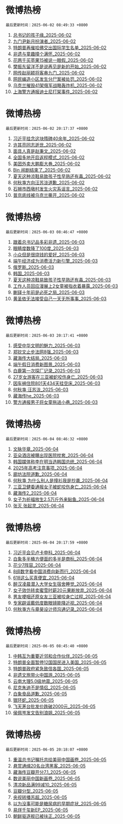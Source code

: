 # 微博热榜

`最后更新时间：2025-06-02 08:49:33 +0800`
1. [总书记的孩子缘_2025-06-02](https://m.weibo.cn/search?containerid=100103type%3D1%26t%3D10%26q%3D%23%E6%80%BB%E4%B9%A6%E8%AE%B0%E7%9A%84%E5%AD%A9%E5%AD%90%E7%BC%98%23&stream_entry_id=51&isnewpage=1&extparam=seat%3D1%26filter_type%3Drealtimehot%26stream_entry_id%3D51%26c_type%3D51%26pos%3D0%26cate%3D10103%26dgr%3D0%26q%3D%2523%25E6%2580%25BB%25E4%25B9%25A6%25E8%25AE%25B0%25E7%259A%2584%25E5%25AD%25A9%25E5%25AD%2590%25E7%25BC%2598%2523%26display_time%3D1748825371%26pre_seqid%3D17488253718460142163308)
1. [九门尹新月扮演者_2025-06-02](https://m.weibo.cn/search?containerid=100103type%3D1%26t%3D10%26q%3D%23%E4%B9%9D%E9%97%A8%E5%B0%B9%E6%96%B0%E6%9C%88%E6%89%AE%E6%BC%94%E8%80%85%23&stream_entry_id=31&isnewpage=1&extparam=seat%3D1%26filter_type%3Drealtimehot%26flag%3D1%26lcate%3D5001%26pos%3D0%26cate%3D5001%26realpos%3D1%26q%3D%2523%25E4%25B9%259D%25E9%2597%25A8%25E5%25B0%25B9%25E6%2596%25B0%25E6%259C%2588%25E6%2589%25AE%25E6%25BC%2594%25E8%2580%2585%2523%26dgr%3D0%26stream_entry_id%3D31%26band_rank%3D1%26c_type%3D31%26display_time%3D1748825371%26pre_seqid%3D17488253718460142163308)
1. [特朗普再催哈佛交出国际学生名单_2025-06-02](https://m.weibo.cn/search?containerid=100103type%3D1%26t%3D10%26q%3D%23%E7%89%B9%E6%9C%97%E6%99%AE%E5%86%8D%E5%82%AC%E5%93%88%E4%BD%9B%E4%BA%A4%E5%87%BA%E5%9B%BD%E9%99%85%E5%AD%A6%E7%94%9F%E5%90%8D%E5%8D%95%23&stream_entry_id=31&isnewpage=1&extparam=seat%3D1%26filter_type%3Drealtimehot%26flag%3D1%26lcate%3D5001%26pos%3D1%26cate%3D5001%26realpos%3D2%26q%3D%2523%25E7%2589%25B9%25E6%259C%2597%25E6%2599%25AE%25E5%2586%258D%25E5%2582%25AC%25E5%2593%2588%25E4%25BD%259B%25E4%25BA%25A4%25E5%2587%25BA%25E5%259B%25BD%25E9%2599%2585%25E5%25AD%25A6%25E7%2594%259F%25E5%2590%258D%25E5%258D%2595%2523%26dgr%3D0%26stream_entry_id%3D31%26band_rank%3D2%26c_type%3D31%26display_time%3D1748825371%26pre_seqid%3D17488253718460142163308)
1. [非遗与童趣撞个满怀_2025-06-02](https://m.weibo.cn/search?containerid=100103type%3D1%26t%3D10%26q%3D%23%E9%9D%9E%E9%81%97%E4%B8%8E%E7%AB%A5%E8%B6%A3%E6%92%9E%E4%B8%AA%E6%BB%A1%E6%80%80%23&stream_entry_id=31&isnewpage=1&extparam=seat%3D1%26filter_type%3Drealtimehot%26flag%3D0%26lcate%3D5001%26pos%3D2%26cate%3D5001%26realpos%3D3%26q%3D%2523%25E9%259D%259E%25E9%2581%2597%25E4%25B8%258E%25E7%25AB%25A5%25E8%25B6%25A3%25E6%2592%259E%25E4%25B8%25AA%25E6%25BB%25A1%25E6%2580%2580%2523%26dgr%3D0%26stream_entry_id%3D31%26band_rank%3D3%26c_type%3D31%26display_time%3D1748825371%26pre_seqid%3D17488253718460142163308)
1. [花两千买苹果15被说一眼假_2025-06-02](https://m.weibo.cn/search?containerid=100103type%3D1%26t%3D10%26q%3D%23%E8%8A%B1%E4%B8%A4%E5%8D%83%E4%B9%B0%E8%8B%B9%E6%9E%9C15%E8%A2%AB%E8%AF%B4%E4%B8%80%E7%9C%BC%E5%81%87%23&stream_entry_id=31&isnewpage=1&extparam=seat%3D1%26filter_type%3Drealtimehot%26flag%3D1%26lcate%3D5001%26pos%3D3%26cate%3D5001%26realpos%3D4%26q%3D%2523%25E8%258A%25B1%25E4%25B8%25A4%25E5%258D%2583%25E4%25B9%25B0%25E8%258B%25B9%25E6%259E%259C15%25E8%25A2%25AB%25E8%25AF%25B4%25E4%25B8%2580%25E7%259C%25BC%25E5%2581%2587%2523%26dgr%3D0%26stream_entry_id%3D31%26band_rank%3D4%26c_type%3D31%26display_time%3D1748825371%26pre_seqid%3D17488253718460142163308)
1. [樊振东留洋不是说再见是新的开始_2025-06-02](https://m.weibo.cn/search?containerid=100103type%3D1%26t%3D10%26q%3D%23%E6%A8%8A%E6%8C%AF%E4%B8%9C%E7%95%99%E6%B4%8B%E4%B8%8D%E6%98%AF%E8%AF%B4%E5%86%8D%E8%A7%81%E6%98%AF%E6%96%B0%E7%9A%84%E5%BC%80%E5%A7%8B%23&stream_entry_id=31&isnewpage=1&extparam=seat%3D1%26filter_type%3Drealtimehot%26flag%3D0%26lcate%3D5001%26pos%3D4%26cate%3D5001%26realpos%3D5%26q%3D%2523%25E6%25A8%258A%25E6%258C%25AF%25E4%25B8%259C%25E7%2595%2599%25E6%25B4%258B%25E4%25B8%258D%25E6%2598%25AF%25E8%25AF%25B4%25E5%2586%258D%25E8%25A7%2581%25E6%2598%25AF%25E6%2596%25B0%25E7%259A%2584%25E5%25BC%2580%25E5%25A7%258B%2523%26dgr%3D0%26stream_entry_id%3D31%26band_rank%3D5%26c_type%3D31%26display_time%3D1748825371%26pre_seqid%3D17488253718460142163308)
1. [网传赵丽颖将客串九门_2025-06-02](https://m.weibo.cn/search?containerid=100103type%3D1%26t%3D10%26q%3D%23%E7%BD%91%E4%BC%A0%E8%B5%B5%E4%B8%BD%E9%A2%96%E5%B0%86%E5%AE%A2%E4%B8%B2%E4%B9%9D%E9%97%A8%23&stream_entry_id=31&isnewpage=1&extparam=seat%3D1%26filter_type%3Drealtimehot%26flag%3D1%26lcate%3D5001%26pos%3D5%26cate%3D5001%26realpos%3D6%26q%3D%2523%25E7%25BD%2591%25E4%25BC%25A0%25E8%25B5%25B5%25E4%25B8%25BD%25E9%25A2%2596%25E5%25B0%2586%25E5%25AE%25A2%25E4%25B8%25B2%25E4%25B9%259D%25E9%2597%25A8%2523%26dgr%3D0%26stream_entry_id%3D31%26band_rank%3D6%26c_type%3D31%26display_time%3D1748825371%26pre_seqid%3D17488253718460142163308)
1. [网民编造小区发生分尸案被处罚_2025-06-02](https://m.weibo.cn/search?containerid=100103type%3D1%26t%3D10%26q%3D%23%E7%BD%91%E6%B0%91%E7%BC%96%E9%80%A0%E5%B0%8F%E5%8C%BA%E5%8F%91%E7%94%9F%E5%88%86%E5%B0%B8%E6%A1%88%E8%A2%AB%E5%A4%84%E7%BD%9A%23&stream_entry_id=31&isnewpage=1&extparam=seat%3D1%26filter_type%3Drealtimehot%26lcate%3D5001%26pos%3D6%26cate%3D5001%26q%3D%2523%25E7%25BD%2591%25E6%25B0%2591%25E7%25BC%2596%25E9%2580%25A0%25E5%25B0%258F%25E5%258C%25BA%25E5%258F%2591%25E7%2594%259F%25E5%2588%2586%25E5%25B0%25B8%25E6%25A1%2588%25E8%25A2%25AB%25E5%25A4%2584%25E7%25BD%259A%2523%26dgr%3D0%26stream_entry_id%3D31%26adid%3D288609%26band_rank%3D7%26c_type%3D31%26is_ad_pos%3D1%26display_time%3D1748825371%26pre_seqid%3D17488253718460142163308)
1. [乌克兰摧毁41架俄军战略轰炸机_2025-06-02](https://m.weibo.cn/search?containerid=100103type%3D1%26t%3D10%26q%3D%23%E4%B9%8C%E5%85%8B%E5%85%B0%E6%91%A7%E6%AF%8141%E6%9E%B6%E4%BF%84%E5%86%9B%E6%88%98%E7%95%A5%E8%BD%B0%E7%82%B8%E6%9C%BA%23&stream_entry_id=31&isnewpage=1&extparam=seat%3D1%26filter_type%3Drealtimehot%26flag%3D0%26lcate%3D5001%26pos%3D7%26cate%3D5001%26realpos%3D7%26q%3D%2523%25E4%25B9%258C%25E5%2585%258B%25E5%2585%25B0%25E6%2591%25A7%25E6%25AF%258141%25E6%259E%25B6%25E4%25BF%2584%25E5%2586%259B%25E6%2588%2598%25E7%2595%25A5%25E8%25BD%25B0%25E7%2582%25B8%25E6%259C%25BA%2523%26dgr%3D0%26stream_entry_id%3D31%26band_rank%3D7%26c_type%3D31%26display_time%3D1748825371%26pre_seqid%3D17488253718460142163308)
1. [上海警方通报迪士尼打架事件_2025-06-02](https://m.weibo.cn/search?containerid=100103type%3D1%26t%3D10%26q%3D%23%E4%B8%8A%E6%B5%B7%E8%AD%A6%E6%96%B9%E9%80%9A%E6%8A%A5%E8%BF%AA%E5%A3%AB%E5%B0%BC%E6%89%93%E6%9E%B6%E4%BA%8B%E4%BB%B6%23&stream_entry_id=31&isnewpage=1&extparam=seat%3D1%26filter_type%3Drealtimehot%26flag%3D2%26lcate%3D5001%26pos%3D8%26cate%3D5001%26realpos%3D8%26q%3D%2523%25E4%25B8%258A%25E6%25B5%25B7%25E8%25AD%25A6%25E6%2596%25B9%25E9%2580%259A%25E6%258A%25A5%25E8%25BF%25AA%25E5%25A3%25AB%25E5%25B0%25BC%25E6%2589%2593%25E6%259E%25B6%25E4%25BA%258B%25E4%25BB%25B6%2523%26dgr%3D0%26stream_entry_id%3D31%26band_rank%3D8%26c_type%3D31%26display_time%3D1748825371%26pre_seqid%3D17488253718460142163308)
<!-- ## 热门搜索 ## 热门话题
暂无数据 -->

# 微博热榜

`最后更新时间：2025-06-02 20:17:37 +0800`
1. [习近平挂念这块隋碑40余年_2025-06-02](https://m.weibo.cn/search?containerid=100103type%3D1%26t%3D10%26q%3D%23%E4%B9%A0%E8%BF%91%E5%B9%B3%E6%8C%82%E5%BF%B5%E8%BF%99%E5%9D%97%E9%9A%8B%E7%A2%9140%E4%BD%99%E5%B9%B4%23&stream_entry_id=51&isnewpage=1&extparam=seat%3D1%26dgr%3D0%26cate%3D10103%26pos%3D0%26q%3D%2523%25E4%25B9%25A0%25E8%25BF%2591%25E5%25B9%25B3%25E6%258C%2582%25E5%25BF%25B5%25E8%25BF%2599%25E5%259D%2597%25E9%259A%258B%25E7%25A2%259140%25E4%25BD%2599%25E5%25B9%25B4%2523%26filter_type%3Drealtimehot%26stream_entry_id%3D51%26c_type%3D51%26display_time%3D1748866656%26pre_seqid%3D17488666562050380554102)
1. [许其亮同志逝世_2025-06-02](https://m.weibo.cn/search?containerid=100103type%3D1%26t%3D10%26q%3D%23%E8%AE%B8%E5%85%B6%E4%BA%AE%E5%90%8C%E5%BF%97%E9%80%9D%E4%B8%96%23&stream_entry_id=31&isnewpage=1&extparam=seat%3D1%26flag%3D1%26realpos%3D1%26band_rank%3D1%26filter_type%3Drealtimehot%26c_type%3D31%26cate%3D5001%26q%3D%2523%25E8%25AE%25B8%25E5%2585%25B6%25E4%25BA%25AE%25E5%2590%258C%25E5%25BF%2597%25E9%2580%259D%25E4%25B8%2596%2523%26dgr%3D0%26lcate%3D5001%26stream_entry_id%3D31%26pos%3D0%26display_time%3D1748866656%26pre_seqid%3D17488666562050380554102)
1. [面具人真是赵秉文_2025-06-02](https://m.weibo.cn/search?containerid=100103type%3D1%26t%3D10%26q%3D%23%E9%9D%A2%E5%85%B7%E4%BA%BA%E7%9C%9F%E6%98%AF%E8%B5%B5%E7%A7%89%E6%96%87%23&stream_entry_id=31&isnewpage=1&extparam=seat%3D1%26flag%3D2%26realpos%3D2%26band_rank%3D2%26filter_type%3Drealtimehot%26c_type%3D31%26cate%3D5001%26q%3D%2523%25E9%259D%25A2%25E5%2585%25B7%25E4%25BA%25BA%25E7%259C%259F%25E6%2598%25AF%25E8%25B5%25B5%25E7%25A7%2589%25E6%2596%2587%2523%26dgr%3D0%26lcate%3D5001%26stream_entry_id%3D31%26pos%3D1%26display_time%3D1748866656%26pre_seqid%3D17488666562050380554102)
1. [全国多地开启返程模式_2025-06-02](https://m.weibo.cn/search?containerid=100103type%3D1%26t%3D10%26q%3D%23%E5%85%A8%E5%9B%BD%E5%A4%9A%E5%9C%B0%E5%BC%80%E5%90%AF%E8%BF%94%E7%A8%8B%E6%A8%A1%E5%BC%8F%23&stream_entry_id=31&isnewpage=1&extparam=seat%3D1%26flag%3D0%26realpos%3D3%26band_rank%3D3%26filter_type%3Drealtimehot%26c_type%3D31%26cate%3D5001%26q%3D%2523%25E5%2585%25A8%25E5%259B%25BD%25E5%25A4%259A%25E5%259C%25B0%25E5%25BC%2580%25E5%2590%25AF%25E8%25BF%2594%25E7%25A8%258B%25E6%25A8%25A1%25E5%25BC%258F%2523%26dgr%3D0%26lcate%3D5001%26stream_entry_id%3D31%26pos%3D2%26display_time%3D1748866656%26pre_seqid%3D17488666562050380554102)
1. [美团外卖大鹏膨大券_2025-06-02](https://m.weibo.cn/search?containerid=100103type%3D1%26t%3D10%26q%3D%23%E7%BE%8E%E5%9B%A2%E5%A4%96%E5%8D%96%E5%A4%A7%E9%B9%8F%E8%86%A8%E5%A4%A7%E5%88%B8%23&stream_entry_id=31&isnewpage=1&extparam=seat%3D1%26dgr%3D0%26adid%3D288579%26band_rank%3D4%26filter_type%3Drealtimehot%26topic_ad%3D1%26c_type%3D31%26is_ad_pos%3D1%26cate%3D5001%26q%3D%2523%25E7%25BE%258E%25E5%259B%25A2%25E5%25A4%2596%25E5%258D%2596%25E5%25A4%25A7%25E9%25B9%258F%25E8%2586%25A8%25E5%25A4%25A7%25E5%2588%25B8%2523%26lcate%3D5001%26stream_entry_id%3D31%26pos%3D3%26display_time%3D1748866656%26pre_seqid%3D17488666562050380554102)
1. [Bin 闹剧结束了_2025-06-02](https://m.weibo.cn/search?containerid=100103type%3D1%26t%3D10%26q%3DBin+%E9%97%B9%E5%89%A7%E7%BB%93%E6%9D%9F%E4%BA%86&stream_entry_id=31&isnewpage=1&extparam=seat%3D1%26flag%3D1%26realpos%3D4%26band_rank%3D4%26filter_type%3Drealtimehot%26c_type%3D31%26cate%3D5001%26q%3DBin%2520%25E9%2597%25B9%25E5%2589%25A7%25E7%25BB%2593%25E6%259D%259F%25E4%25BA%2586%26dgr%3D0%26lcate%3D5001%26stream_entry_id%3D31%26pos%3D4%26display_time%3D1748866656%26pre_seqid%3D17488666562050380554102)
1. [夏天这种凉鞋易致孩子性早熟还有毒_2025-06-02](https://m.weibo.cn/search?containerid=100103type%3D1%26t%3D10%26q%3D%23%E5%A4%8F%E5%A4%A9%E8%BF%99%E7%A7%8D%E5%87%89%E9%9E%8B%E6%98%93%E8%87%B4%E5%AD%A9%E5%AD%90%E6%80%A7%E6%97%A9%E7%86%9F%E8%BF%98%E6%9C%89%E6%AF%92%23&stream_entry_id=31&isnewpage=1&extparam=seat%3D1%26flag%3D2%26realpos%3D5%26band_rank%3D5%26filter_type%3Drealtimehot%26c_type%3D31%26cate%3D5001%26q%3D%2523%25E5%25A4%258F%25E5%25A4%25A9%25E8%25BF%2599%25E7%25A7%258D%25E5%2587%2589%25E9%259E%258B%25E6%2598%2593%25E8%2587%25B4%25E5%25AD%25A9%25E5%25AD%2590%25E6%2580%25A7%25E6%2597%25A9%25E7%2586%259F%25E8%25BF%2598%25E6%259C%2589%25E6%25AF%2592%2523%26dgr%3D0%26lcate%3D5001%26stream_entry_id%3D31%26pos%3D5%26display_time%3D1748866656%26pre_seqid%3D17488666562050380554102)
1. [何秋亊方向汪苏泷道歉_2025-06-02](https://m.weibo.cn/search?containerid=100103type%3D1%26t%3D10%26q%3D%23%E4%BD%95%E7%A7%8B%E4%BA%8A%E6%96%B9%E5%90%91%E6%B1%AA%E8%8B%8F%E6%B3%B7%E9%81%93%E6%AD%89%23&stream_entry_id=31&isnewpage=1&extparam=seat%3D1%26flag%3D2%26realpos%3D6%26band_rank%3D6%26filter_type%3Drealtimehot%26c_type%3D31%26cate%3D5001%26q%3D%2523%25E4%25BD%2595%25E7%25A7%258B%25E4%25BA%258A%25E6%2596%25B9%25E5%2590%2591%25E6%25B1%25AA%25E8%258B%258F%25E6%25B3%25B7%25E9%2581%2593%25E6%25AD%2589%2523%26dgr%3D0%26lcate%3D5001%26stream_entry_id%3D31%26pos%3D6%26display_time%3D1748866656%26pre_seqid%3D17488666562050380554102)
1. [石狮市西墩村发生火灾系谣言_2025-06-02](https://m.weibo.cn/search?containerid=100103type%3D1%26t%3D10%26q%3D%23%E7%9F%B3%E7%8B%AE%E5%B8%82%E8%A5%BF%E5%A2%A9%E6%9D%91%E5%8F%91%E7%94%9F%E7%81%AB%E7%81%BE%E7%B3%BB%E8%B0%A3%E8%A8%80%23&stream_entry_id=31&isnewpage=1&extparam=seat%3D1%26dgr%3D0%26adid%3D288641%26band_rank%3D7%26filter_type%3Drealtimehot%26c_type%3D31%26is_ad_pos%3D1%26cate%3D5001%26q%3D%2523%25E7%259F%25B3%25E7%258B%25AE%25E5%25B8%2582%25E8%25A5%25BF%25E5%25A2%25A9%25E6%259D%2591%25E5%258F%2591%25E7%2594%259F%25E7%2581%25AB%25E7%2581%25BE%25E7%25B3%25BB%25E8%25B0%25A3%25E8%25A8%2580%2523%26lcate%3D5001%26stream_entry_id%3D31%26pos%3D7%26display_time%3D1748866656%26pre_seqid%3D17488666562050380554102)
1. [普京底线被乌克兰撕开_2025-06-02](https://m.weibo.cn/search?containerid=100103type%3D1%26t%3D10%26q%3D%23%E6%99%AE%E4%BA%AC%E5%BA%95%E7%BA%BF%E8%A2%AB%E4%B9%8C%E5%85%8B%E5%85%B0%E6%92%95%E5%BC%80%23&stream_entry_id=31&isnewpage=1&extparam=seat%3D1%26flag%3D1%26realpos%3D7%26band_rank%3D7%26filter_type%3Drealtimehot%26c_type%3D31%26cate%3D5001%26q%3D%2523%25E6%2599%25AE%25E4%25BA%25AC%25E5%25BA%2595%25E7%25BA%25BF%25E8%25A2%25AB%25E4%25B9%258C%25E5%2585%258B%25E5%2585%25B0%25E6%2592%2595%25E5%25BC%2580%2523%26dgr%3D0%26lcate%3D5001%26stream_entry_id%3D31%26pos%3D8%26display_time%3D1748866656%26pre_seqid%3D17488666562050380554102)
<!-- ## 热门搜索 ## 热门话题
暂无数据 -->

# 微博热榜

`最后更新时间：2025-06-03 08:46:47 +0800`
1. [跟着总书记品多彩非遗_2025-06-03](https://m.weibo.cn/search?containerid=100103type%3D1%26t%3D10%26q%3D%23%E8%B7%9F%E7%9D%80%E6%80%BB%E4%B9%A6%E8%AE%B0%E5%93%81%E5%A4%9A%E5%BD%A9%E9%9D%9E%E9%81%97%23&stream_entry_id=51&isnewpage=1&extparam=seat%3D1%26filter_type%3Drealtimehot%26stream_entry_id%3D51%26c_type%3D51%26pos%3D0%26cate%3D10103%26q%3D%2523%25E8%25B7%259F%25E7%259D%2580%25E6%2580%25BB%25E4%25B9%25A6%25E8%25AE%25B0%25E5%2593%2581%25E5%25A4%259A%25E5%25BD%25A9%25E9%259D%259E%25E9%2581%2597%2523%26dgr%3D0%26display_time%3D1748911606%26pre_seqid%3D174891160653303161055128)
1. [眼睛度数降了100度_2025-06-03](https://m.weibo.cn/search?containerid=100103type%3D1%26t%3D10%26q%3D%E7%9C%BC%E7%9D%9B%E5%BA%A6%E6%95%B0%E9%99%8D%E4%BA%86100%E5%BA%A6&stream_entry_id=31&isnewpage=1&extparam=seat%3D1%26filter_type%3Drealtimehot%26lcate%3D5001%26realpos%3D1%26pos%3D0%26cate%3D5001%26q%3D%25E7%259C%25BC%25E7%259D%259B%25E5%25BA%25A6%25E6%2595%25B0%25E9%2599%258D%25E4%25BA%2586100%25E5%25BA%25A6%26flag%3D1%26stream_entry_id%3D31%26c_type%3D31%26dgr%3D0%26band_rank%3D1%26display_time%3D1748911606%26pre_seqid%3D174891160653303161055128)
1. [小众但是很烧钱的爱好_2025-06-03](https://m.weibo.cn/search?containerid=100103type%3D1%26t%3D10%26q%3D%E5%B0%8F%E4%BC%97%E4%BD%86%E6%98%AF%E5%BE%88%E7%83%A7%E9%92%B1%E7%9A%84%E7%88%B1%E5%A5%BD&stream_entry_id=31&isnewpage=1&extparam=seat%3D1%26filter_type%3Drealtimehot%26lcate%3D5001%26realpos%3D2%26pos%3D1%26cate%3D5001%26q%3D%25E5%25B0%258F%25E4%25BC%2597%25E4%25BD%2586%25E6%2598%25AF%25E5%25BE%2588%25E7%2583%25A7%25E9%2592%25B1%25E7%259A%2584%25E7%2588%25B1%25E5%25A5%25BD%26flag%3D1%26stream_entry_id%3D31%26c_type%3D31%26dgr%3D0%26band_rank%3D2%26display_time%3D1748911606%26pre_seqid%3D174891160653303161055128)
1. [端午经济成为消费活力新引擎_2025-06-03](https://m.weibo.cn/search?containerid=100103type%3D1%26t%3D10%26q%3D%23%E7%AB%AF%E5%8D%88%E7%BB%8F%E6%B5%8E%E6%88%90%E4%B8%BA%E6%B6%88%E8%B4%B9%E6%B4%BB%E5%8A%9B%E6%96%B0%E5%BC%95%E6%93%8E%23&stream_entry_id=31&isnewpage=1&extparam=seat%3D1%26filter_type%3Drealtimehot%26lcate%3D5001%26realpos%3D3%26pos%3D2%26cate%3D5001%26q%3D%2523%25E7%25AB%25AF%25E5%258D%2588%25E7%25BB%258F%25E6%25B5%258E%25E6%2588%2590%25E4%25B8%25BA%25E6%25B6%2588%25E8%25B4%25B9%25E6%25B4%25BB%25E5%258A%259B%25E6%2596%25B0%25E5%25BC%2595%25E6%2593%258E%2523%26flag%3D0%26stream_entry_id%3D31%26c_type%3D31%26dgr%3D0%26band_rank%3D3%26display_time%3D1748911606%26pre_seqid%3D174891160653303161055128)
1. [俄罗斯_2025-06-03](https://m.weibo.cn/search?containerid=100103type%3D1%26t%3D10%26q%3D%E4%BF%84%E7%BD%97%E6%96%AF&stream_entry_id=31&isnewpage=1&extparam=seat%3D1%26filter_type%3Drealtimehot%26lcate%3D5001%26realpos%3D4%26pos%3D3%26cate%3D5001%26q%3D%25E4%25BF%2584%25E7%25BD%2597%25E6%2596%25AF%26flag%3D1%26stream_entry_id%3D31%26c_type%3D31%26dgr%3D0%26band_rank%3D4%26display_time%3D1748911606%26pre_seqid%3D174891160653303161055128)
1. [韩国_2025-06-03](https://m.weibo.cn/search?containerid=100103type%3D1%26t%3D10%26q%3D%E9%9F%A9%E5%9B%BD&stream_entry_id=31&isnewpage=1&extparam=seat%3D1%26filter_type%3Drealtimehot%26lcate%3D5001%26realpos%3D5%26pos%3D4%26cate%3D5001%26q%3D%25E9%259F%25A9%25E5%259B%25BD%26flag%3D1%26stream_entry_id%3D31%26c_type%3D31%26dgr%3D0%26band_rank%3D5%26display_time%3D1748911606%26pre_seqid%3D174891160653303161055128)
1. [夏天这种凉鞋易致孩子性早熟还有毒_2025-06-03](https://m.weibo.cn/search?containerid=100103type%3D1%26t%3D10%26q%3D%23%E5%A4%8F%E5%A4%A9%E8%BF%99%E7%A7%8D%E5%87%89%E9%9E%8B%E6%98%93%E8%87%B4%E5%AD%A9%E5%AD%90%E6%80%A7%E6%97%A9%E7%86%9F%E8%BF%98%E6%9C%89%E6%AF%92%23&stream_entry_id=31&isnewpage=1&extparam=seat%3D1%26filter_type%3Drealtimehot%26lcate%3D5001%26realpos%3D6%26pos%3D5%26cate%3D5001%26q%3D%2523%25E5%25A4%258F%25E5%25A4%25A9%25E8%25BF%2599%25E7%25A7%258D%25E5%2587%2589%25E9%259E%258B%25E6%2598%2593%25E8%2587%25B4%25E5%25AD%25A9%25E5%25AD%2590%25E6%2580%25A7%25E6%2597%25A9%25E7%2586%259F%25E8%25BF%2598%25E6%259C%2589%25E6%25AF%2592%2523%26flag%3D0%26stream_entry_id%3D31%26c_type%3D31%26dgr%3D0%26band_rank%3D6%26display_time%3D1748911606%26pre_seqid%3D174891160653303161055128)
1. [工作人员回应漫展上2女童被指衣着暴露_2025-06-03](https://m.weibo.cn/search?containerid=100103type%3D1%26t%3D10%26q%3D%23%E5%B7%A5%E4%BD%9C%E4%BA%BA%E5%91%98%E5%9B%9E%E5%BA%94%E6%BC%AB%E5%B1%95%E4%B8%8A2%E5%A5%B3%E7%AB%A5%E8%A2%AB%E6%8C%87%E8%A1%A3%E7%9D%80%E6%9A%B4%E9%9C%B2%23&stream_entry_id=31&isnewpage=1&extparam=seat%3D1%26filter_type%3Drealtimehot%26lcate%3D5001%26realpos%3D7%26pos%3D6%26cate%3D5001%26q%3D%2523%25E5%25B7%25A5%25E4%25BD%259C%25E4%25BA%25BA%25E5%2591%2598%25E5%259B%259E%25E5%25BA%2594%25E6%25BC%25AB%25E5%25B1%2595%25E4%25B8%258A2%25E5%25A5%25B3%25E7%25AB%25A5%25E8%25A2%25AB%25E6%258C%2587%25E8%25A1%25A3%25E7%259D%2580%25E6%259A%25B4%25E9%259C%25B2%2523%26flag%3D0%26stream_entry_id%3D31%26c_type%3D31%26dgr%3D0%26band_rank%3D7%26display_time%3D1748911606%26pre_seqid%3D174891160653303161055128)
1. [蒯铎十年前是必死之局_2025-06-03](https://m.weibo.cn/search?containerid=100103type%3D1%26t%3D10%26q%3D%23%E8%92%AF%E9%93%8E%E5%8D%81%E5%B9%B4%E5%89%8D%E6%98%AF%E5%BF%85%E6%AD%BB%E4%B9%8B%E5%B1%80%23&stream_entry_id=31&isnewpage=1&extparam=seat%3D1%26filter_type%3Drealtimehot%26lcate%3D5001%26realpos%3D8%26pos%3D7%26cate%3D5001%26q%3D%2523%25E8%2592%25AF%25E9%2593%258E%25E5%258D%2581%25E5%25B9%25B4%25E5%2589%258D%25E6%2598%25AF%25E5%25BF%2585%25E6%25AD%25BB%25E4%25B9%258B%25E5%25B1%2580%2523%26flag%3D0%26stream_entry_id%3D31%26c_type%3D31%26dgr%3D0%26band_rank%3D8%26display_time%3D1748911606%26pre_seqid%3D174891160653303161055128)
1. [黄圣依无法接受自己一天无所事事_2025-06-03](https://m.weibo.cn/search?containerid=100103type%3D1%26t%3D10%26q%3D%E9%BB%84%E5%9C%A3%E4%BE%9D%E6%97%A0%E6%B3%95%E6%8E%A5%E5%8F%97%E8%87%AA%E5%B7%B1%E4%B8%80%E5%A4%A9%E6%97%A0%E6%89%80%E4%BA%8B%E4%BA%8B&stream_entry_id=31&isnewpage=1&extparam=seat%3D1%26filter_type%3Drealtimehot%26lcate%3D5001%26realpos%3D9%26pos%3D8%26cate%3D5001%26q%3D%25E9%25BB%2584%25E5%259C%25A3%25E4%25BE%259D%25E6%2597%25A0%25E6%25B3%2595%25E6%258E%25A5%25E5%258F%2597%25E8%2587%25AA%25E5%25B7%25B1%25E4%25B8%2580%25E5%25A4%25A9%25E6%2597%25A0%25E6%2589%2580%25E4%25BA%258B%25E4%25BA%258B%26flag%3D0%26stream_entry_id%3D31%26c_type%3D31%26dgr%3D0%26band_rank%3D9%26display_time%3D1748911606%26pre_seqid%3D174891160653303161055128)
<!-- ## 热门搜索 ## 热门话题
暂无数据 -->

# 微博热榜

`最后更新时间：2025-06-03 20:17:41 +0800`
1. [感受中华文明的魅力_2025-06-03](https://m.weibo.cn/search?containerid=100103type%3D1%26t%3D10%26q%3D%23%E6%84%9F%E5%8F%97%E4%B8%AD%E5%8D%8E%E6%96%87%E6%98%8E%E7%9A%84%E9%AD%85%E5%8A%9B%23&stream_entry_id=51&isnewpage=1&extparam=seat%3D1%26filter_type%3Drealtimehot%26stream_entry_id%3D51%26c_type%3D51%26q%3D%2523%25E6%2584%259F%25E5%258F%2597%25E4%25B8%25AD%25E5%258D%258E%25E6%2596%2587%25E6%2598%258E%25E7%259A%2584%25E9%25AD%2585%25E5%258A%259B%2523%26dgr%3D0%26cate%3D10103%26pos%3D0%26display_time%3D1748953060%26pre_seqid%3D174895306048402877388122)
1. [郑钦文止步法网8强_2025-06-03](https://m.weibo.cn/search?containerid=100103type%3D1%26t%3D10%26q%3D%23%E9%83%91%E9%92%A6%E6%96%87%E6%AD%A2%E6%AD%A5%E6%B3%95%E7%BD%918%E5%BC%BA%23&stream_entry_id=31&isnewpage=1&extparam=seat%3D1%26stream_entry_id%3D31%26pos%3D0%26lcate%3D5001%26band_rank%3D1%26filter_type%3Drealtimehot%26realpos%3D1%26c_type%3D31%26q%3D%2523%25E9%2583%2591%25E9%2592%25A6%25E6%2596%2587%25E6%25AD%25A2%25E6%25AD%25A5%25E6%25B3%2595%25E7%25BD%25918%25E5%25BC%25BA%2523%26dgr%3D0%26cate%3D5001%26flag%3D1%26display_time%3D1748953060%26pre_seqid%3D174895306048402877388122)
1. [藏海传大结局_2025-06-03](https://m.weibo.cn/search?containerid=100103type%3D1%26t%3D10%26q%3D%23%E8%97%8F%E6%B5%B7%E4%BC%A0%E5%A4%A7%E7%BB%93%E5%B1%80%23&stream_entry_id=31&isnewpage=1&extparam=seat%3D1%26stream_entry_id%3D31%26pos%3D1%26lcate%3D5001%26band_rank%3D2%26filter_type%3Drealtimehot%26realpos%3D2%26c_type%3D31%26q%3D%2523%25E8%2597%258F%25E6%25B5%25B7%25E4%25BC%25A0%25E5%25A4%25A7%25E7%25BB%2593%25E5%25B1%2580%2523%26dgr%3D0%26cate%3D5001%26flag%3D2%26display_time%3D1748953060%26pre_seqid%3D174895306048402877388122)
1. [端午假日消费新图景_2025-06-03](https://m.weibo.cn/search?containerid=100103type%3D1%26t%3D10%26q%3D%23%E7%AB%AF%E5%8D%88%E5%81%87%E6%97%A5%E6%B6%88%E8%B4%B9%E6%96%B0%E5%9B%BE%E6%99%AF%23&stream_entry_id=31&isnewpage=1&extparam=seat%3D1%26stream_entry_id%3D31%26pos%3D2%26lcate%3D5001%26band_rank%3D3%26filter_type%3Drealtimehot%26realpos%3D3%26c_type%3D31%26q%3D%2523%25E7%25AB%25AF%25E5%258D%2588%25E5%2581%2587%25E6%2597%25A5%25E6%25B6%2588%25E8%25B4%25B9%25E6%2596%25B0%25E5%259B%25BE%25E6%2599%25AF%2523%26dgr%3D0%26cate%3D5001%26flag%3D0%26display_time%3D1748953060%26pre_seqid%3D174895306048402877388122)
1. [白鹿第一次探厂记录_2025-06-03](https://m.weibo.cn/search?containerid=100103type%3D1%26t%3D10%26q%3D%23%E7%99%BD%E9%B9%BF%E7%AC%AC%E4%B8%80%E6%AC%A1%E6%8E%A2%E5%8E%82%E8%AE%B0%E5%BD%95%23&stream_entry_id=31&isnewpage=1&extparam=seat%3D1%26band_rank%3D4%26is_ad_pos%3D1%26pos%3D3%26lcate%3D5001%26stream_entry_id%3D31%26filter_type%3Drealtimehot%26topic_ad%3D1%26c_type%3D31%26q%3D%2523%25E7%2599%25BD%25E9%25B9%25BF%25E7%25AC%25AC%25E4%25B8%2580%25E6%25AC%25A1%25E6%258E%25A2%25E5%258E%2582%25E8%25AE%25B0%25E5%25BD%2595%2523%26dgr%3D0%26cate%3D5001%26adid%3D288578%26display_time%3D1748953060%26pre_seqid%3D174895306048402877388122)
1. [27岁女游客在三亚被蛇咬伤身亡_2025-06-03](https://m.weibo.cn/search?containerid=100103type%3D1%26t%3D10%26q%3D%2327%E5%B2%81%E5%A5%B3%E6%B8%B8%E5%AE%A2%E5%9C%A8%E4%B8%89%E4%BA%9A%E8%A2%AB%E8%9B%87%E5%92%AC%E4%BC%A4%E8%BA%AB%E4%BA%A1%23&stream_entry_id=31&isnewpage=1&extparam=seat%3D1%26stream_entry_id%3D31%26pos%3D4%26lcate%3D5001%26band_rank%3D4%26filter_type%3Drealtimehot%26realpos%3D4%26c_type%3D31%26q%3D%252327%25E5%25B2%2581%25E5%25A5%25B3%25E6%25B8%25B8%25E5%25AE%25A2%25E5%259C%25A8%25E4%25B8%2589%25E4%25BA%259A%25E8%25A2%25AB%25E8%259B%2587%25E5%2592%25AC%25E4%25BC%25A4%25E8%25BA%25AB%25E4%25BA%25A1%2523%26dgr%3D0%26cate%3D5001%26flag%3D2%26display_time%3D1748953060%26pre_seqid%3D174895306048402877388122)
1. [因车祸住院801天434天挂空床_2025-06-03](https://m.weibo.cn/search?containerid=100103type%3D1%26t%3D10%26q%3D%23%E5%9B%A0%E8%BD%A6%E7%A5%B8%E4%BD%8F%E9%99%A2801%E5%A4%A9434%E5%A4%A9%E6%8C%82%E7%A9%BA%E5%BA%8A%23&stream_entry_id=31&isnewpage=1&extparam=seat%3D1%26stream_entry_id%3D31%26pos%3D5%26lcate%3D5001%26band_rank%3D5%26filter_type%3Drealtimehot%26realpos%3D5%26c_type%3D31%26q%3D%2523%25E5%259B%25A0%25E8%25BD%25A6%25E7%25A5%25B8%25E4%25BD%258F%25E9%2599%25A2801%25E5%25A4%25A9434%25E5%25A4%25A9%25E6%258C%2582%25E7%25A9%25BA%25E5%25BA%258A%2523%26dgr%3D0%26cate%3D5001%26flag%3D1%26display_time%3D1748953060%26pre_seqid%3D174895306048402877388122)
1. [何秋亊 汪苏泷_2025-06-03](https://m.weibo.cn/search?containerid=100103type%3D1%26t%3D10%26q%3D%E4%BD%95%E7%A7%8B%E4%BA%8A+%E6%B1%AA%E8%8B%8F%E6%B3%B7&stream_entry_id=31&isnewpage=1&extparam=seat%3D1%26stream_entry_id%3D31%26pos%3D6%26lcate%3D5001%26band_rank%3D6%26filter_type%3Drealtimehot%26realpos%3D6%26c_type%3D31%26q%3D%25E4%25BD%2595%25E7%25A7%258B%25E4%25BA%258A%2520%25E6%25B1%25AA%25E8%258B%258F%25E6%25B3%25B7%26dgr%3D0%26cate%3D5001%26flag%3D2%26display_time%3D1748953060%26pre_seqid%3D174895306048402877388122)
1. [藏海传he_2025-06-03](https://m.weibo.cn/search?containerid=100103type%3D1%26t%3D10%26q%3D%E8%97%8F%E6%B5%B7%E4%BC%A0he&stream_entry_id=31&isnewpage=1&extparam=seat%3D1%26stream_entry_id%3D31%26pos%3D7%26lcate%3D5001%26band_rank%3D7%26filter_type%3Drealtimehot%26realpos%3D7%26c_type%3D31%26q%3D%25E8%2597%258F%25E6%25B5%25B7%25E4%25BC%25A0he%26dgr%3D0%26cate%3D5001%26flag%3D0%26display_time%3D1748953060%26pre_seqid%3D174895306048402877388122)
1. [警方通报男子将女童拖进小巷_2025-06-03](https://m.weibo.cn/search?containerid=100103type%3D1%26t%3D10%26q%3D%23%E8%AD%A6%E6%96%B9%E9%80%9A%E6%8A%A5%E7%94%B7%E5%AD%90%E5%B0%86%E5%A5%B3%E7%AB%A5%E6%8B%96%E8%BF%9B%E5%B0%8F%E5%B7%B7%23&stream_entry_id=31&isnewpage=1&extparam=seat%3D1%26stream_entry_id%3D31%26pos%3D8%26lcate%3D5001%26band_rank%3D8%26filter_type%3Drealtimehot%26realpos%3D8%26c_type%3D31%26q%3D%2523%25E8%25AD%25A6%25E6%2596%25B9%25E9%2580%259A%25E6%258A%25A5%25E7%2594%25B7%25E5%25AD%2590%25E5%25B0%2586%25E5%25A5%25B3%25E7%25AB%25A5%25E6%258B%2596%25E8%25BF%259B%25E5%25B0%258F%25E5%25B7%25B7%2523%26dgr%3D0%26cate%3D5001%26flag%3D16%26display_time%3D1748953060%26pre_seqid%3D174895306048402877388122)
<!-- ## 热门搜索 ## 热门话题
暂无数据 -->

# 微博热榜

`最后更新时间：2025-06-04 08:46:32 +0800`
1. [文脉华章_2025-06-04](https://m.weibo.cn/search?containerid=100103type%3D1%26t%3D10%26q%3D%23%E6%96%87%E8%84%89%E5%8D%8E%E7%AB%A0%23&stream_entry_id=51&isnewpage=1&extparam=seat%3D1%26dgr%3D0%26pos%3D0%26stream_entry_id%3D51%26filter_type%3Drealtimehot%26cate%3D10103%26c_type%3D51%26q%3D%2523%25E6%2596%2587%25E8%2584%2589%25E5%258D%258E%25E7%25AB%25A0%2523%26display_time%3D1748997990%26pre_seqid%3D17489979907010122595037)
1. [亚朵酒店被曝出现医院枕套_2025-06-04](https://m.weibo.cn/search?containerid=100103type%3D1%26t%3D10%26q%3D%23%E4%BA%9A%E6%9C%B5%E9%85%92%E5%BA%97%E8%A2%AB%E6%9B%9D%E5%87%BA%E7%8E%B0%E5%8C%BB%E9%99%A2%E6%9E%95%E5%A5%97%23&stream_entry_id=31&isnewpage=1&extparam=seat%3D1%26realpos%3D1%26stream_entry_id%3D31%26filter_type%3Drealtimehot%26band_rank%3D1%26c_type%3D31%26flag%3D2%26lcate%3D5001%26q%3D%2523%25E4%25BA%259A%25E6%259C%25B5%25E9%2585%2592%25E5%25BA%2597%25E8%25A2%25AB%25E6%259B%259D%25E5%2587%25BA%25E7%258E%25B0%25E5%258C%25BB%25E9%2599%25A2%25E6%259E%2595%25E5%25A5%2597%2523%26cate%3D5001%26dgr%3D0%26pos%3D0%26display_time%3D1748997990%26pre_seqid%3D17489979907010122595037)
1. [韩国媒体称李在明当选韩国总统_2025-06-04](https://m.weibo.cn/search?containerid=100103type%3D1%26t%3D10%26q%3D%23%E9%9F%A9%E5%9B%BD%E5%AA%92%E4%BD%93%E7%A7%B0%E6%9D%8E%E5%9C%A8%E6%98%8E%E5%BD%93%E9%80%89%E9%9F%A9%E5%9B%BD%E6%80%BB%E7%BB%9F%23&stream_entry_id=31&isnewpage=1&extparam=seat%3D1%26realpos%3D2%26stream_entry_id%3D31%26filter_type%3Drealtimehot%26band_rank%3D2%26c_type%3D31%26flag%3D2%26lcate%3D5001%26q%3D%2523%25E9%259F%25A9%25E5%259B%25BD%25E5%25AA%2592%25E4%25BD%2593%25E7%25A7%25B0%25E6%259D%258E%25E5%259C%25A8%25E6%2598%258E%25E5%25BD%2593%25E9%2580%2589%25E9%259F%25A9%25E5%259B%25BD%25E6%2580%25BB%25E7%25BB%259F%2523%26cate%3D5001%26dgr%3D0%26pos%3D1%26display_time%3D1748997990%26pre_seqid%3D17489979907010122595037)
1. [2025年高考注意事项_2025-06-04](https://m.weibo.cn/search?containerid=100103type%3D1%26t%3D10%26q%3D%232025%E5%B9%B4%E9%AB%98%E8%80%83%E6%B3%A8%E6%84%8F%E4%BA%8B%E9%A1%B9%23&stream_entry_id=31&isnewpage=1&extparam=seat%3D1%26realpos%3D3%26stream_entry_id%3D31%26filter_type%3Drealtimehot%26band_rank%3D3%26c_type%3D31%26flag%3D0%26lcate%3D5001%26q%3D%25232025%25E5%25B9%25B4%25E9%25AB%2598%25E8%2580%2583%25E6%25B3%25A8%25E6%2584%258F%25E4%25BA%258B%25E9%25A1%25B9%2523%26cate%3D5001%26dgr%3D0%26pos%3D2%26display_time%3D1748997990%26pre_seqid%3D17489979907010122595037)
1. [廊坊法院道歉_2025-06-04](https://m.weibo.cn/search?containerid=100103type%3D1%26t%3D10%26q%3D%23%E5%BB%8A%E5%9D%8A%E6%B3%95%E9%99%A2%E9%81%93%E6%AD%89%23&stream_entry_id=31&isnewpage=1&extparam=seat%3D1%26realpos%3D4%26stream_entry_id%3D31%26filter_type%3Drealtimehot%26band_rank%3D4%26c_type%3D31%26flag%3D1%26lcate%3D5001%26q%3D%2523%25E5%25BB%258A%25E5%259D%258A%25E6%25B3%2595%25E9%2599%25A2%25E9%2581%2593%25E6%25AD%2589%2523%26cate%3D5001%26dgr%3D0%26pos%3D3%26display_time%3D1748997990%26pre_seqid%3D17489979907010122595037)
1. [何秋亊 为什么别人是撞衫我是抄袭_2025-06-04](https://m.weibo.cn/search?containerid=100103type%3D1%26t%3D10%26q%3D%E4%BD%95%E7%A7%8B%E4%BA%8A+%E4%B8%BA%E4%BB%80%E4%B9%88%E5%88%AB%E4%BA%BA%E6%98%AF%E6%92%9E%E8%A1%AB%E6%88%91%E6%98%AF%E6%8A%84%E8%A2%AD&stream_entry_id=31&isnewpage=1&extparam=seat%3D1%26realpos%3D5%26stream_entry_id%3D31%26filter_type%3Drealtimehot%26band_rank%3D5%26c_type%3D31%26flag%3D2%26lcate%3D5001%26q%3D%25E4%25BD%2595%25E7%25A7%258B%25E4%25BA%258A%2520%25E4%25B8%25BA%25E4%25BB%2580%25E4%25B9%2588%25E5%2588%25AB%25E4%25BA%25BA%25E6%2598%25AF%25E6%2592%259E%25E8%25A1%25AB%25E6%2588%2591%25E6%2598%25AF%25E6%258A%2584%25E8%25A2%25AD%26cate%3D5001%26dgr%3D0%26pos%3D4%26display_time%3D1748997990%26pre_seqid%3D17489979907010122595037)
1. [三亚卫健委通报女子被蛇咬伤身亡_2025-06-04](https://m.weibo.cn/search?containerid=100103type%3D1%26t%3D10%26q%3D%23%E4%B8%89%E4%BA%9A%E5%8D%AB%E5%81%A5%E5%A7%94%E9%80%9A%E6%8A%A5%E5%A5%B3%E5%AD%90%E8%A2%AB%E8%9B%87%E5%92%AC%E4%BC%A4%E8%BA%AB%E4%BA%A1%23&stream_entry_id=31&isnewpage=1&extparam=seat%3D1%26realpos%3D6%26stream_entry_id%3D31%26filter_type%3Drealtimehot%26band_rank%3D6%26c_type%3D31%26flag%3D0%26lcate%3D5001%26q%3D%2523%25E4%25B8%2589%25E4%25BA%259A%25E5%258D%25AB%25E5%2581%25A5%25E5%25A7%2594%25E9%2580%259A%25E6%258A%25A5%25E5%25A5%25B3%25E5%25AD%2590%25E8%25A2%25AB%25E8%259B%2587%25E5%2592%25AC%25E4%25BC%25A4%25E8%25BA%25AB%25E4%25BA%25A1%2523%26cate%3D5001%26dgr%3D0%26pos%3D5%26display_time%3D1748997990%26pre_seqid%3D17489979907010122595037)
1. [藏海传2_2025-06-04](https://m.weibo.cn/search?containerid=100103type%3D1%26t%3D10%26q%3D%E8%97%8F%E6%B5%B7%E4%BC%A02&stream_entry_id=31&isnewpage=1&extparam=seat%3D1%26realpos%3D7%26stream_entry_id%3D31%26filter_type%3Drealtimehot%26band_rank%3D7%26c_type%3D31%26flag%3D2%26lcate%3D5001%26q%3D%25E8%2597%258F%25E6%25B5%25B7%25E4%25BC%25A02%26cate%3D5001%26dgr%3D0%26pos%3D6%26display_time%3D1748997990%26pre_seqid%3D17489979907010122595037)
1. [女子为祈福放生2.5万斤外来鲇鱼_2025-06-04](https://m.weibo.cn/search?containerid=100103type%3D1%26t%3D10%26q%3D%23%E5%A5%B3%E5%AD%90%E4%B8%BA%E7%A5%88%E7%A6%8F%E6%94%BE%E7%94%9F2.5%E4%B8%87%E6%96%A4%E5%A4%96%E6%9D%A5%E9%B2%87%E9%B1%BC%23&stream_entry_id=31&isnewpage=1&extparam=seat%3D1%26realpos%3D8%26stream_entry_id%3D31%26filter_type%3Drealtimehot%26band_rank%3D8%26c_type%3D31%26flag%3D0%26lcate%3D5001%26q%3D%2523%25E5%25A5%25B3%25E5%25AD%2590%25E4%25B8%25BA%25E7%25A5%2588%25E7%25A6%258F%25E6%2594%25BE%25E7%2594%259F2.5%25E4%25B8%2587%25E6%2596%25A4%25E5%25A4%2596%25E6%259D%25A5%25E9%25B2%2587%25E9%25B1%25BC%2523%26cate%3D5001%26dgr%3D0%26pos%3D7%26display_time%3D1748997990%26pre_seqid%3D17489979907010122595037)
1. [张灭 张起灵_2025-06-04](https://m.weibo.cn/search?containerid=100103type%3D1%26t%3D10%26q%3D%E5%BC%A0%E7%81%AD+%E5%BC%A0%E8%B5%B7%E7%81%B5&stream_entry_id=31&isnewpage=1&extparam=seat%3D1%26realpos%3D9%26stream_entry_id%3D31%26filter_type%3Drealtimehot%26band_rank%3D9%26c_type%3D31%26flag%3D1%26lcate%3D5001%26q%3D%25E5%25BC%25A0%25E7%2581%25AD%2520%25E5%25BC%25A0%25E8%25B5%25B7%25E7%2581%25B5%26cate%3D5001%26dgr%3D0%26pos%3D8%26display_time%3D1748997990%26pre_seqid%3D17489979907010122595037)
<!-- ## 热门搜索 ## 热门话题
暂无数据 -->

# 微博热榜

`最后更新时间：2025-06-04 20:17:59 +0800`
1. [习近平会见卢卡申科_2025-06-04](https://m.weibo.cn/search?containerid=100103type%3D1%26t%3D10%26q%3D%23%E4%B9%A0%E8%BF%91%E5%B9%B3%E4%BC%9A%E8%A7%81%E5%8D%A2%E5%8D%A1%E7%94%B3%E7%A7%91%23&stream_entry_id=51&isnewpage=1&extparam=seat%3D1%26dgr%3D0%26cate%3D10103%26pos%3D0%26filter_type%3Drealtimehot%26stream_entry_id%3D51%26c_type%3D51%26q%3D%2523%25E4%25B9%25A0%25E8%25BF%2591%25E5%25B9%25B3%25E4%25BC%259A%25E8%25A7%2581%25E5%258D%25A2%25E5%258D%25A1%25E7%2594%25B3%25E7%25A7%2591%2523%26display_time%3D1749039477%26pre_seqid%3D17490394775660056971)
1. [白象多半桶方便面的多半是商标_2025-06-04](https://m.weibo.cn/search?containerid=100103type%3D1%26t%3D10%26q%3D%23%E7%99%BD%E8%B1%A1%E5%A4%9A%E5%8D%8A%E6%A1%B6%E6%96%B9%E4%BE%BF%E9%9D%A2%E7%9A%84%E5%A4%9A%E5%8D%8A%E6%98%AF%E5%95%86%E6%A0%87%23&stream_entry_id=31&isnewpage=1&extparam=seat%3D1%26lcate%3D5001%26band_rank%3D1%26pos%3D0%26realpos%3D1%26dgr%3D0%26cate%3D5001%26filter_type%3Drealtimehot%26c_type%3D31%26stream_entry_id%3D31%26q%3D%2523%25E7%2599%25BD%25E8%25B1%25A1%25E5%25A4%259A%25E5%258D%258A%25E6%25A1%25B6%25E6%2596%25B9%25E4%25BE%25BF%25E9%259D%25A2%25E7%259A%2584%25E5%25A4%259A%25E5%258D%258A%25E6%2598%25AF%25E5%2595%2586%25E6%25A0%2587%2523%26flag%3D2%26display_time%3D1749039477%26pre_seqid%3D17490394775660056971)
1. [花少7阵容_2025-06-04](https://m.weibo.cn/search?containerid=100103type%3D1%26t%3D10%26q%3D%E8%8A%B1%E5%B0%917%E9%98%B5%E5%AE%B9&stream_entry_id=31&isnewpage=1&extparam=seat%3D1%26lcate%3D5001%26band_rank%3D2%26pos%3D1%26realpos%3D2%26dgr%3D0%26cate%3D5001%26filter_type%3Drealtimehot%26c_type%3D31%26stream_entry_id%3D31%26q%3D%25E8%258A%25B1%25E5%25B0%25917%25E9%2598%25B5%25E5%25AE%25B9%26flag%3D2%26display_time%3D1749039477%26pre_seqid%3D17490394775660056971)
1. [8组数字看中国消费向新而行_2025-06-04](https://m.weibo.cn/search?containerid=100103type%3D1%26t%3D10%26q%3D%238%E7%BB%84%E6%95%B0%E5%AD%97%E7%9C%8B%E4%B8%AD%E5%9B%BD%E6%B6%88%E8%B4%B9%E5%90%91%E6%96%B0%E8%80%8C%E8%A1%8C%23&stream_entry_id=31&isnewpage=1&extparam=seat%3D1%26lcate%3D5001%26band_rank%3D3%26pos%3D2%26realpos%3D3%26dgr%3D0%26cate%3D5001%26filter_type%3Drealtimehot%26c_type%3D31%26stream_entry_id%3D31%26q%3D%25238%25E7%25BB%2584%25E6%2595%25B0%25E5%25AD%2597%25E7%259C%258B%25E4%25B8%25AD%25E5%259B%25BD%25E6%25B6%2588%25E8%25B4%25B9%25E5%2590%2591%25E6%2596%25B0%25E8%2580%258C%25E8%25A1%258C%2523%26flag%3D0%26display_time%3D1749039477%26pre_seqid%3D17490394775660056971)
1. [618这么买真便宜_2025-06-04](https://m.weibo.cn/search?containerid=100103type%3D1%26t%3D10%26q%3D%23618%E8%BF%99%E4%B9%88%E4%B9%B0%E7%9C%9F%E4%BE%BF%E5%AE%9C%23&stream_entry_id=31&isnewpage=1&extparam=seat%3D1%26lcate%3D5001%26band_rank%3D4%26pos%3D3%26q%3D%2523618%25E8%25BF%2599%25E4%25B9%2588%25E4%25B9%25B0%25E7%259C%259F%25E4%25BE%25BF%25E5%25AE%259C%2523%26dgr%3D0%26cate%3D5001%26adid%3D288755%26filter_type%3Drealtimehot%26stream_entry_id%3D31%26is_ad_pos%3D1%26c_type%3D31%26display_time%3D1749039477%26pre_seqid%3D17490394775660056971)
1. [醉汉凌晨潜入大学女生宿舍睡觉_2025-06-04](https://m.weibo.cn/search?containerid=100103type%3D1%26t%3D10%26q%3D%23%E9%86%89%E6%B1%89%E5%87%8C%E6%99%A8%E6%BD%9C%E5%85%A5%E5%A4%A7%E5%AD%A6%E5%A5%B3%E7%94%9F%E5%AE%BF%E8%88%8D%E7%9D%A1%E8%A7%89%23&stream_entry_id=31&isnewpage=1&extparam=seat%3D1%26lcate%3D5001%26band_rank%3D4%26pos%3D4%26realpos%3D4%26dgr%3D0%26cate%3D5001%26filter_type%3Drealtimehot%26c_type%3D31%26stream_entry_id%3D31%26q%3D%2523%25E9%2586%2589%25E6%25B1%2589%25E5%2587%258C%25E6%2599%25A8%25E6%25BD%259C%25E5%2585%25A5%25E5%25A4%25A7%25E5%25AD%25A6%25E5%25A5%25B3%25E7%2594%259F%25E5%25AE%25BF%25E8%2588%258D%25E7%259D%25A1%25E8%25A7%2589%2523%26flag%3D2%26display_time%3D1749039477%26pre_seqid%3D17490394775660056971)
1. [女子效仿转卖蜜雪时薪20元果断放弃_2025-06-04](https://m.weibo.cn/search?containerid=100103type%3D1%26t%3D10%26q%3D%23%E5%A5%B3%E5%AD%90%E6%95%88%E4%BB%BF%E8%BD%AC%E5%8D%96%E8%9C%9C%E9%9B%AA%E6%97%B6%E8%96%AA20%E5%85%83%E6%9E%9C%E6%96%AD%E6%94%BE%E5%BC%83%23&stream_entry_id=31&isnewpage=1&extparam=seat%3D1%26lcate%3D5001%26band_rank%3D5%26pos%3D5%26realpos%3D5%26dgr%3D0%26cate%3D5001%26filter_type%3Drealtimehot%26c_type%3D31%26stream_entry_id%3D31%26q%3D%2523%25E5%25A5%25B3%25E5%25AD%2590%25E6%2595%2588%25E4%25BB%25BF%25E8%25BD%25AC%25E5%258D%2596%25E8%259C%259C%25E9%259B%25AA%25E6%2597%25B6%25E8%2596%25AA20%25E5%2585%2583%25E6%259E%259C%25E6%2596%25AD%25E6%2594%25BE%25E5%25BC%2583%2523%26flag%3D2%26display_time%3D1749039477%26pre_seqid%3D17490394775660056971)
1. [男友哽咽还原女友三亚被咬身亡过程_2025-06-04](https://m.weibo.cn/search?containerid=100103type%3D1%26t%3D10%26q%3D%23%E7%94%B7%E5%8F%8B%E5%93%BD%E5%92%BD%E8%BF%98%E5%8E%9F%E5%A5%B3%E5%8F%8B%E4%B8%89%E4%BA%9A%E8%A2%AB%E5%92%AC%E8%BA%AB%E4%BA%A1%E8%BF%87%E7%A8%8B%23&stream_entry_id=31&isnewpage=1&extparam=seat%3D1%26lcate%3D5001%26band_rank%3D6%26pos%3D6%26realpos%3D6%26dgr%3D0%26cate%3D5001%26filter_type%3Drealtimehot%26c_type%3D31%26stream_entry_id%3D31%26q%3D%2523%25E7%2594%25B7%25E5%258F%258B%25E5%2593%25BD%25E5%2592%25BD%25E8%25BF%2598%25E5%258E%259F%25E5%25A5%25B3%25E5%258F%258B%25E4%25B8%2589%25E4%25BA%259A%25E8%25A2%25AB%25E5%2592%25AC%25E8%25BA%25AB%25E4%25BA%25A1%25E8%25BF%2587%25E7%25A8%258B%2523%26flag%3D2%26display_time%3D1749039477%26pre_seqid%3D17490394775660056971)
1. [专家辟谣戴低度数眼镜能降近视_2025-06-04](https://m.weibo.cn/search?containerid=100103type%3D1%26t%3D10%26q%3D%23%E4%B8%93%E5%AE%B6%E8%BE%9F%E8%B0%A3%E6%88%B4%E4%BD%8E%E5%BA%A6%E6%95%B0%E7%9C%BC%E9%95%9C%E8%83%BD%E9%99%8D%E8%BF%91%E8%A7%86%23&stream_entry_id=31&isnewpage=1&extparam=seat%3D1%26lcate%3D5001%26band_rank%3D7%26pos%3D7%26q%3D%2523%25E4%25B8%2593%25E5%25AE%25B6%25E8%25BE%259F%25E8%25B0%25A3%25E6%2588%25B4%25E4%25BD%258E%25E5%25BA%25A6%25E6%2595%25B0%25E7%259C%25BC%25E9%2595%259C%25E8%2583%25BD%25E9%2599%258D%25E8%25BF%2591%25E8%25A7%2586%2523%26dgr%3D0%26cate%3D5001%26adid%3D288817%26filter_type%3Drealtimehot%26stream_entry_id%3D31%26is_ad_pos%3D1%26c_type%3D31%26display_time%3D1749039477%26pre_seqid%3D17490394775660056971)
1. [何秋亊方与章昊设计师沟通记录_2025-06-04](https://m.weibo.cn/search?containerid=100103type%3D1%26t%3D10%26q%3D%23%E4%BD%95%E7%A7%8B%E4%BA%8A%E6%96%B9%E4%B8%8E%E7%AB%A0%E6%98%8A%E8%AE%BE%E8%AE%A1%E5%B8%88%E6%B2%9F%E9%80%9A%E8%AE%B0%E5%BD%95%23&stream_entry_id=31&isnewpage=1&extparam=seat%3D1%26lcate%3D5001%26band_rank%3D7%26pos%3D8%26realpos%3D7%26dgr%3D0%26cate%3D5001%26filter_type%3Drealtimehot%26c_type%3D31%26stream_entry_id%3D31%26q%3D%2523%25E4%25BD%2595%25E7%25A7%258B%25E4%25BA%258A%25E6%2596%25B9%25E4%25B8%258E%25E7%25AB%25A0%25E6%2598%258A%25E8%25AE%25BE%25E8%25AE%25A1%25E5%25B8%2588%25E6%25B2%259F%25E9%2580%259A%25E8%25AE%25B0%25E5%25BD%2595%2523%26flag%3D2%26display_time%3D1749039477%26pre_seqid%3D17490394775660056971)
<!-- ## 热门搜索 ## 热门话题
暂无数据 -->

# 微博热榜

`最后更新时间：2025-06-05 08:45:40 +0800`
1. [中韩互为重要近邻和合作伙伴_2025-06-05](https://m.weibo.cn/search?containerid=100103type%3D1%26t%3D10%26q%3D%23%E4%B8%AD%E9%9F%A9%E4%BA%92%E4%B8%BA%E9%87%8D%E8%A6%81%E8%BF%91%E9%82%BB%E5%92%8C%E5%90%88%E4%BD%9C%E4%BC%99%E4%BC%B4%23&stream_entry_id=51&isnewpage=1&extparam=seat%3D1%26cate%3D10103%26filter_type%3Drealtimehot%26pos%3D0%26stream_entry_id%3D51%26c_type%3D51%26dgr%3D0%26q%3D%2523%25E4%25B8%25AD%25E9%259F%25A9%25E4%25BA%2592%25E4%25B8%25BA%25E9%2587%258D%25E8%25A6%2581%25E8%25BF%2591%25E9%2582%25BB%25E5%2592%258C%25E5%2590%2588%25E4%25BD%259C%25E4%25BC%2599%25E4%25BC%25B4%2523%26display_time%3D1749084338%26pre_seqid%3D17490843388290055996)
1. [特朗普全面暂停12国国民进入美国_2025-06-05](https://m.weibo.cn/search?containerid=100103type%3D1%26t%3D10%26q%3D%23%E7%89%B9%E6%9C%97%E6%99%AE%E5%85%A8%E9%9D%A2%E6%9A%82%E5%81%9C12%E5%9B%BD%E5%9B%BD%E6%B0%91%E8%BF%9B%E5%85%A5%E7%BE%8E%E5%9B%BD%23&stream_entry_id=31&isnewpage=1&extparam=seat%3D1%26cate%3D5001%26flag%3D1%26pos%3D0%26stream_entry_id%3D31%26realpos%3D1%26lcate%3D5001%26filter_type%3Drealtimehot%26band_rank%3D1%26c_type%3D31%26dgr%3D0%26q%3D%2523%25E7%2589%25B9%25E6%259C%2597%25E6%2599%25AE%25E5%2585%25A8%25E9%259D%25A2%25E6%259A%2582%25E5%2581%259C12%25E5%259B%25BD%25E5%259B%25BD%25E6%25B0%2591%25E8%25BF%259B%25E5%2585%25A5%25E7%25BE%258E%25E5%259B%25BD%2523%26display_time%3D1749084338%26pre_seqid%3D17490843388290055996)
1. [特朗普政府紧急致信各国_2025-06-05](https://m.weibo.cn/search?containerid=100103type%3D1%26t%3D10%26q%3D%23%E7%89%B9%E6%9C%97%E6%99%AE%E6%94%BF%E5%BA%9C%E7%B4%A7%E6%80%A5%E8%87%B4%E4%BF%A1%E5%90%84%E5%9B%BD%23&stream_entry_id=31&isnewpage=1&extparam=seat%3D1%26cate%3D5001%26flag%3D1%26pos%3D1%26stream_entry_id%3D31%26realpos%3D2%26lcate%3D5001%26filter_type%3Drealtimehot%26band_rank%3D2%26c_type%3D31%26dgr%3D0%26q%3D%2523%25E7%2589%25B9%25E6%259C%2597%25E6%2599%25AE%25E6%2594%25BF%25E5%25BA%259C%25E7%25B4%25A7%25E6%2580%25A5%25E8%2587%25B4%25E4%25BF%25A1%25E5%2590%2584%25E5%259B%25BD%2523%26display_time%3D1749084338%26pre_seqid%3D17490843388290055996)
1. [非遗文旅带火中国游_2025-06-05](https://m.weibo.cn/search?containerid=100103type%3D1%26t%3D10%26q%3D%23%E9%9D%9E%E9%81%97%E6%96%87%E6%97%85%E5%B8%A6%E7%81%AB%E4%B8%AD%E5%9B%BD%E6%B8%B8%23&stream_entry_id=31&isnewpage=1&extparam=seat%3D1%26cate%3D5001%26flag%3D0%26pos%3D2%26stream_entry_id%3D31%26realpos%3D3%26lcate%3D5001%26filter_type%3Drealtimehot%26band_rank%3D3%26c_type%3D31%26dgr%3D0%26q%3D%2523%25E9%259D%259E%25E9%2581%2597%25E6%2596%2587%25E6%2597%2585%25E5%25B8%25A6%25E7%2581%25AB%25E4%25B8%25AD%25E5%259B%25BD%25E6%25B8%25B8%2523%26display_time%3D1749084338%26pre_seqid%3D17490843388290055996)
1. [云南大理5.0级地震_2025-06-05](https://m.weibo.cn/search?containerid=100103type%3D1%26t%3D10%26q%3D%23%E4%BA%91%E5%8D%97%E5%A4%A7%E7%90%865.0%E7%BA%A7%E5%9C%B0%E9%9C%87%23&stream_entry_id=31&isnewpage=1&extparam=seat%3D1%26cate%3D5001%26flag%3D0%26pos%3D3%26stream_entry_id%3D31%26realpos%3D4%26lcate%3D5001%26filter_type%3Drealtimehot%26band_rank%3D4%26c_type%3D31%26dgr%3D0%26q%3D%2523%25E4%25BA%2591%25E5%258D%2597%25E5%25A4%25A7%25E7%2590%25865.0%25E7%25BA%25A7%25E5%259C%25B0%25E9%259C%2587%2523%26display_time%3D1749084338%26pre_seqid%3D17490843388290055996)
1. [尼克朱迪不是情侣_2025-06-05](https://m.weibo.cn/search?containerid=100103type%3D1%26t%3D10%26q%3D%23%E5%B0%BC%E5%85%8B%E6%9C%B1%E8%BF%AA%E4%B8%8D%E6%98%AF%E6%83%85%E4%BE%A3%23&stream_entry_id=31&isnewpage=1&extparam=seat%3D1%26cate%3D5001%26flag%3D1%26pos%3D4%26stream_entry_id%3D31%26realpos%3D5%26lcate%3D5001%26filter_type%3Drealtimehot%26band_rank%3D5%26c_type%3D31%26dgr%3D0%26q%3D%2523%25E5%25B0%25BC%25E5%2585%258B%25E6%259C%25B1%25E8%25BF%25AA%25E4%25B8%258D%25E6%2598%25AF%25E6%2583%2585%25E4%25BE%25A3%2523%26display_time%3D1749084338%26pre_seqid%3D17490843388290055996)
1. [白象食品道歉_2025-06-05](https://m.weibo.cn/search?containerid=100103type%3D1%26t%3D10%26q%3D%23%E7%99%BD%E8%B1%A1%E9%A3%9F%E5%93%81%E9%81%93%E6%AD%89%23&stream_entry_id=31&isnewpage=1&extparam=seat%3D1%26cate%3D5001%26flag%3D2%26pos%3D5%26stream_entry_id%3D31%26realpos%3D6%26lcate%3D5001%26filter_type%3Drealtimehot%26band_rank%3D6%26c_type%3D31%26dgr%3D0%26q%3D%2523%25E7%2599%25BD%25E8%25B1%25A1%25E9%25A3%259F%25E5%2593%2581%25E9%2581%2593%25E6%25AD%2589%2523%26display_time%3D1749084338%26pre_seqid%3D17490843388290055996)
1. [银环蛇_2025-06-05](https://m.weibo.cn/search?containerid=100103type%3D1%26t%3D10%26q%3D%E9%93%B6%E7%8E%AF%E8%9B%87&stream_entry_id=31&isnewpage=1&extparam=seat%3D1%26cate%3D5001%26flag%3D0%26pos%3D6%26stream_entry_id%3D31%26realpos%3D7%26lcate%3D5001%26filter_type%3Drealtimehot%26band_rank%3D7%26c_type%3D31%26dgr%3D0%26q%3D%25E9%2593%25B6%25E7%258E%25AF%25E8%259B%2587%26display_time%3D1749084338%26pre_seqid%3D17490843388290055996)
1. [飞天茅台批发价跌破2000元_2025-06-05](https://m.weibo.cn/search?containerid=100103type%3D1%26t%3D10%26q%3D%23%E9%A3%9E%E5%A4%A9%E8%8C%85%E5%8F%B0%E6%89%B9%E5%8F%91%E4%BB%B7%E8%B7%8C%E7%A0%B42000%E5%85%83%23&stream_entry_id=31&isnewpage=1&extparam=seat%3D1%26cate%3D5001%26flag%3D1%26pos%3D7%26stream_entry_id%3D31%26realpos%3D8%26lcate%3D5001%26filter_type%3Drealtimehot%26band_rank%3D8%26c_type%3D31%26dgr%3D0%26q%3D%2523%25E9%25A3%259E%25E5%25A4%25A9%25E8%258C%2585%25E5%258F%25B0%25E6%2589%25B9%25E5%258F%2591%25E4%25BB%25B7%25E8%25B7%258C%25E7%25A0%25B42000%25E5%2585%2583%2523%26display_time%3D1749084338%26pre_seqid%3D17490843388290055996)
1. [侯佩岑发文告别浪姐_2025-06-05](https://m.weibo.cn/search?containerid=100103type%3D1%26t%3D10%26q%3D%23%E4%BE%AF%E4%BD%A9%E5%B2%91%E5%8F%91%E6%96%87%E5%91%8A%E5%88%AB%E6%B5%AA%E5%A7%90%23&stream_entry_id=31&isnewpage=1&extparam=seat%3D1%26cate%3D5001%26flag%3D1%26pos%3D8%26stream_entry_id%3D31%26realpos%3D9%26lcate%3D5001%26filter_type%3Drealtimehot%26band_rank%3D9%26c_type%3D31%26dgr%3D0%26q%3D%2523%25E4%25BE%25AF%25E4%25BD%25A9%25E5%25B2%2591%25E5%258F%2591%25E6%2596%2587%25E5%2591%258A%25E5%2588%25AB%25E6%25B5%25AA%25E5%25A7%2590%2523%26display_time%3D1749084338%26pre_seqid%3D17490843388290055996)
<!-- ## 热门搜索 ## 热门话题
暂无数据 -->

# 微博热榜

`最后更新时间：2025-06-05 20:18:07 +0800`
1. [重温总书记嘱托共绘美丽中国画卷_2025-06-05](https://m.weibo.cn/search?containerid=100103type%3D1%26t%3D10%26q%3D%23%E9%87%8D%E6%B8%A9%E6%80%BB%E4%B9%A6%E8%AE%B0%E5%98%B1%E6%89%98%E5%85%B1%E7%BB%98%E7%BE%8E%E4%B8%BD%E4%B8%AD%E5%9B%BD%E7%94%BB%E5%8D%B7%23&stream_entry_id=51&isnewpage=1&extparam=seat%3D1%26filter_type%3Drealtimehot%26stream_entry_id%3D51%26c_type%3D51%26q%3D%2523%25E9%2587%258D%25E6%25B8%25A9%25E6%2580%25BB%25E4%25B9%25A6%25E8%25AE%25B0%25E5%2598%25B1%25E6%2589%2598%25E5%2585%25B1%25E7%25BB%2598%25E7%25BE%258E%25E4%25B8%25BD%25E4%25B8%25AD%25E5%259B%25BD%25E7%2594%25BB%25E5%258D%25B7%2523%26dgr%3D0%26pos%3D0%26cate%3D10103%26display_time%3D1749125885%26pre_seqid%3D174912588546700566144)
1. [悬赏通缉20名台湾黑客_2025-06-05](https://m.weibo.cn/search?containerid=100103type%3D1%26t%3D10%26q%3D%23%E6%82%AC%E8%B5%8F%E9%80%9A%E7%BC%8920%E5%90%8D%E5%8F%B0%E6%B9%BE%E9%BB%91%E5%AE%A2%23&stream_entry_id=31&isnewpage=1&extparam=seat%3D1%26stream_entry_id%3D31%26band_rank%3D1%26q%3D%2523%25E6%2582%25AC%25E8%25B5%258F%25E9%2580%259A%25E7%25BC%258920%25E5%2590%258D%25E5%258F%25B0%25E6%25B9%25BE%25E9%25BB%2591%25E5%25AE%25A2%2523%26dgr%3D0%26flag%3D16%26filter_type%3Drealtimehot%26c_type%3D31%26pos%3D0%26cate%3D5001%26lcate%3D5001%26realpos%3D1%26display_time%3D1749125885%26pre_seqid%3D174912588546700566144)
1. [藏海传豆瓣开分7.1_2025-06-05](https://m.weibo.cn/search?containerid=100103type%3D1%26t%3D10%26q%3D%23%E8%97%8F%E6%B5%B7%E4%BC%A0%E8%B1%86%E7%93%A3%E5%BC%80%E5%88%867.1%23&stream_entry_id=31&isnewpage=1&extparam=seat%3D1%26stream_entry_id%3D31%26band_rank%3D2%26q%3D%2523%25E8%2597%258F%25E6%25B5%25B7%25E4%25BC%25A0%25E8%25B1%2586%25E7%2593%25A3%25E5%25BC%2580%25E5%2588%25867.1%2523%26dgr%3D0%26flag%3D1%26filter_type%3Drealtimehot%26c_type%3D31%26pos%3D1%26cate%3D5001%26lcate%3D5001%26realpos%3D2%26display_time%3D1749125885%26pre_seqid%3D174912588546700566144)
1. [数说美丽中国新画卷_2025-06-05](https://m.weibo.cn/search?containerid=100103type%3D1%26t%3D10%26q%3D%23%E6%95%B0%E8%AF%B4%E7%BE%8E%E4%B8%BD%E4%B8%AD%E5%9B%BD%E6%96%B0%E7%94%BB%E5%8D%B7%23&stream_entry_id=31&isnewpage=1&extparam=seat%3D1%26stream_entry_id%3D31%26band_rank%3D3%26q%3D%2523%25E6%2595%25B0%25E8%25AF%25B4%25E7%25BE%258E%25E4%25B8%25BD%25E4%25B8%25AD%25E5%259B%25BD%25E6%2596%25B0%25E7%2594%25BB%25E5%258D%25B7%2523%26dgr%3D0%26flag%3D1%26filter_type%3Drealtimehot%26c_type%3D31%26pos%3D2%26cate%3D5001%26lcate%3D5001%26realpos%3D3%26display_time%3D1749125885%26pre_seqid%3D174912588546700566144)
1. [清凉新品满99减10_2025-06-05](https://m.weibo.cn/search?containerid=100103type%3D1%26t%3D10%26q%3D%23%E6%B8%85%E5%87%89%E6%96%B0%E5%93%81%E6%BB%A199%E5%87%8F10%23&stream_entry_id=31&isnewpage=1&extparam=seat%3D1%26stream_entry_id%3D31%26band_rank%3D4%26q%3D%2523%25E6%25B8%2585%25E5%2587%2589%25E6%2596%25B0%25E5%2593%2581%25E6%25BB%25A199%25E5%2587%258F10%2523%26dgr%3D0%26is_ad_pos%3D1%26filter_type%3Drealtimehot%26c_type%3D31%26pos%3D3%26cate%3D5001%26lcate%3D5001%26adid%3D288756%26display_time%3D1749125885%26pre_seqid%3D174912588546700566144)
1. [豆瓣分型_2025-06-05](https://m.weibo.cn/search?containerid=100103type%3D1%26t%3D10%26q%3D%E8%B1%86%E7%93%A3%E5%88%86%E5%9E%8B&stream_entry_id=31&isnewpage=1&extparam=seat%3D1%26stream_entry_id%3D31%26band_rank%3D4%26q%3D%25E8%25B1%2586%25E7%2593%25A3%25E5%2588%2586%25E5%259E%258B%26dgr%3D0%26flag%3D1%26filter_type%3Drealtimehot%26c_type%3D31%26pos%3D4%26cate%3D5001%26lcate%3D5001%26realpos%3D4%26display_time%3D1749125885%26pre_seqid%3D174912588546700566144)
1. [央视转播苏超_2025-06-05](https://m.weibo.cn/search?containerid=100103type%3D1%26t%3D10%26q%3D%23%E5%A4%AE%E8%A7%86%E8%BD%AC%E6%92%AD%E8%8B%8F%E8%B6%85%23&stream_entry_id=31&isnewpage=1&extparam=seat%3D1%26stream_entry_id%3D31%26band_rank%3D5%26q%3D%2523%25E5%25A4%25AE%25E8%25A7%2586%25E8%25BD%25AC%25E6%2592%25AD%25E8%258B%258F%25E8%25B6%2585%2523%26dgr%3D0%26flag%3D0%26filter_type%3Drealtimehot%26c_type%3D31%26pos%3D5%26cate%3D5001%26lcate%3D5001%26realpos%3D5%26display_time%3D1749125885%26pre_seqid%3D174912588546700566144)
1. [以为没事可能是糖尿病的早期症状_2025-06-05](https://m.weibo.cn/search?containerid=100103type%3D1%26t%3D10%26q%3D%E4%BB%A5%E4%B8%BA%E6%B2%A1%E4%BA%8B%E5%8F%AF%E8%83%BD%E6%98%AF%E7%B3%96%E5%B0%BF%E7%97%85%E7%9A%84%E6%97%A9%E6%9C%9F%E7%97%87%E7%8A%B6&stream_entry_id=31&isnewpage=1&extparam=seat%3D1%26stream_entry_id%3D31%26band_rank%3D6%26q%3D%25E4%25BB%25A5%25E4%25B8%25BA%25E6%25B2%25A1%25E4%25BA%258B%25E5%258F%25AF%25E8%2583%25BD%25E6%2598%25AF%25E7%25B3%2596%25E5%25B0%25BF%25E7%2597%2585%25E7%259A%2584%25E6%2597%25A9%25E6%259C%259F%25E7%2597%2587%25E7%258A%25B6%26dgr%3D0%26flag%3D1%26filter_type%3Drealtimehot%26c_type%3D31%26pos%3D6%26cate%3D5001%26lcate%3D5001%26realpos%3D6%26display_time%3D1749125885%26pre_seqid%3D174912588546700566144)
1. [易烊千玺新EP_2025-06-05](https://m.weibo.cn/search?containerid=100103type%3D1%26t%3D10%26q%3D%E6%98%93%E7%83%8A%E5%8D%83%E7%8E%BA%E6%96%B0EP&stream_entry_id=31&isnewpage=1&extparam=seat%3D1%26stream_entry_id%3D31%26band_rank%3D7%26q%3D%25E6%2598%2593%25E7%2583%258A%25E5%258D%2583%25E7%258E%25BA%25E6%2596%25B0EP%26dgr%3D0%26flag%3D1%26filter_type%3Drealtimehot%26c_type%3D31%26pos%3D7%26cate%3D5001%26lcate%3D5001%26realpos%3D7%26display_time%3D1749125885%26pre_seqid%3D174912588546700566144)
1. [朝鲜驱逐舰已被扶正_2025-06-05](https://m.weibo.cn/search?containerid=100103type%3D1%26t%3D10%26q%3D%23%E6%9C%9D%E9%B2%9C%E9%A9%B1%E9%80%90%E8%88%B0%E5%B7%B2%E8%A2%AB%E6%89%B6%E6%AD%A3%23&stream_entry_id=31&isnewpage=1&extparam=seat%3D1%26stream_entry_id%3D31%26band_rank%3D8%26q%3D%2523%25E6%259C%259D%25E9%25B2%259C%25E9%25A9%25B1%25E9%2580%2590%25E8%2588%25B0%25E5%25B7%25B2%25E8%25A2%25AB%25E6%2589%25B6%25E6%25AD%25A3%2523%26dgr%3D0%26flag%3D1%26filter_type%3Drealtimehot%26c_type%3D31%26pos%3D8%26cate%3D5001%26lcate%3D5001%26realpos%3D8%26display_time%3D1749125885%26pre_seqid%3D174912588546700566144)
<!-- ## 热门搜索 ## 热门话题
暂无数据 -->

